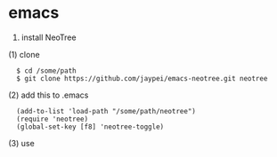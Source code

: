 # emacs

1. install NeoTree

(1) clone
```
  $ cd /some/path
  $ git clone https://github.com/jaypei/emacs-neotree.git neotree
```

(2) add this to .emacs
```
  (add-to-list 'load-path "/some/path/neotree")
  (require 'neotree)
  (global-set-key [f8] 'neotree-toggle)
```

(3) use
<F8>
